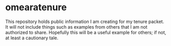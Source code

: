 omearatenure
============

This repository holds public information I am creating for my tenure packet. It will not include things such as examples from others that I am not authorized to share. Hopefully this will be a useful example for others; if not, at least a cautionary tale.
